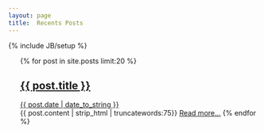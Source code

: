 ```yaml
---
layout: page
title:  Recents Posts
---
```

{% include JB/setup %}

<ul class="posts">
{% for post in site.posts  limit:20 %}
    <a href="{{ BASE_PATH }}{{ post.url }}"><h2> {{ post.title }}<br /></h2></a>
	<u>{{ post.date | date_to_string }}<br /></u> 
        {{ post.content | strip_html | truncatewords:75}}
            <a href="{{ post.url }}">Read more...</a>
    {% endfor %}
</ul>
